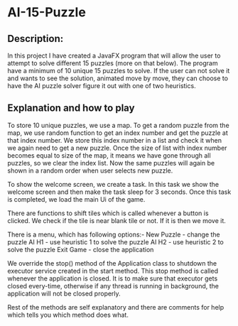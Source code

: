 # AI-15-Puzzle

## Description: 
In this project I have created a JavaFX program that will allow the user to attempt to solve different 15 puzzles (more on that below). The program have a minimum of 10 unique 15 puzzles to solve. If the user can not solve it and wants to see the solution, animated move by move, they can choose to have the AI puzzle solver figure it out with one of two heuristics.


## Explanation and how to play

To store 10 unique puzzles, we use a map. To get a random puzzle from the map, we use random function to get an index number and get the puzzle at that index number. We store this index number in a list and check it when we again need to get a new puzzle. Once the size of list with index number becomes equal to size of the map, it means we have gone through all puzzles, so we clear the index list. Now the same puzzles will again be shown in a random order when user selects new puzzle.

To show the welcome screen,  we create a task. In this task we show the welcome screen and then make the task sleep for 3 seconds. Once this task is completed, we load the main Ui of the game.

There are functions to shift tiles which is called whenever a button is clicked. We check if the tile is near blank tile or not. If it is then we move it.

There is a menu, which has following options:-
New Puzzle - change the puzzle
AI H1 - use heuristic 1 to solve the puzzle
AI H2 - use heuristic 2 to solve the puzzle
Exit Game - close the application

We override the stop() method of the Application class to shutdown the executor service created in the start method. This stop method is called whenever the application is closed. It is to make sure that executor gets closed every-time, otherwise if any thread is running in background, the application will not be closed properly.

Rest of the methods are self explanatory and there are comments for help which tells you which method does what.
